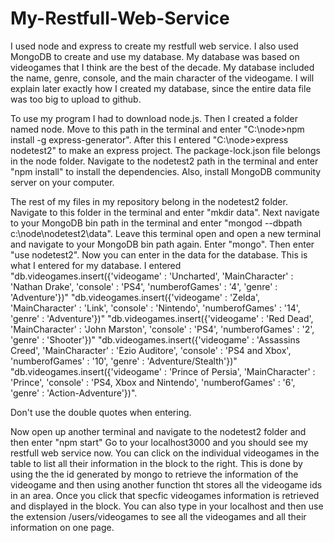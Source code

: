 # My-Restfull-Web-Service
I used node and express to create my restfull web service. I also used MongoDB to create and use my database. 
My database was based on videogames that I think are the best of the decade. My database included the name,
genre, console, and the main character of the videogame. I will explain later exactly how I created my database,
since the entire data file was too big to upload to github. 

To use my program I had to download node.js. Then I created a folder named node. Move to this path in the terminal
and enter "C:\node>npm install -g express-generator". After this I entered "C:\node>express nodetest2" to make
an express project. The package-lock.json file belongs in the node folder. Navigate to the nodetest2 path in the terminal and enter 
"npm install" to install the dependencies. Also, install MongoDB community server on your computer. 

The rest of my files in my repository belong in the nodetest2 folder. Navigate to this folder in the terminal and enter "mkdir data". Next navigate to your MongoDB bin path in the terminal and enter "mongod --dbpath c:\node\nodetest2\data". Leave this terminal open and open a new terminal and navigate to your MongoDB bin path again. Enter "mongo". Then enter "use nodetest2". Now you can enter in the data for the database. This is what I entered for my database. I entered 
"db.videogames.insert({'videogame' : 'Uncharted', 'MainCharacter' : 'Nathan Drake', 'console' : 'PS4', 'numberofGames' : '4', 'genre' : 'Adventure'})" 
"db.videogames.insert({'videogame' : 'Zelda', 'MainCharacter' : 'Link', 'console' : 'Nintendo', 'numberofGames' : '14', 'genre' : 'Adventure'})"
"db.videogames.insert({'videogame' : 'Red Dead', 'MainCharacter' : 'John Marston', 'console' : 'PS4', 'numberofGames' : '2', 'genre' : 'Shooter'})"
"db.videogames.insert({'videogame' : 'Assassins Creed', 'MainCharacter' : 'Ezio Auditore', 'console' : 'PS4 and Xbox', 'numberofGames' : '10', 'genre' : 'Adventure/Stealth'})"
"db.videogames.insert({'videogame' : 'Prince of Persia', 'MainCharacter' : 'Prince', 'console' : 'PS4, Xbox and Nintendo', 'numberofGames' : '6', 'genre' : 'Action-Adventure'})".

Don't use the double quotes when entering. 

Now open up another terminal and navigate to the nodetest2 folder and then enter "npm start"
Go to your localhost3000 and you should see my restfull web service now. You can click on the individual videogames 
in the table to list all their information in the block to the right. This is done by using the the id generated by mongo to retrieve the information of the videogame and then using another function tht stores all the videogame ids in an area. Once you click that specfic videogames information is retrieved and displayed in the block. 
You can also type in your localhost and then use the extension /users/videogames to see all the videogames and all their information on one page. 


